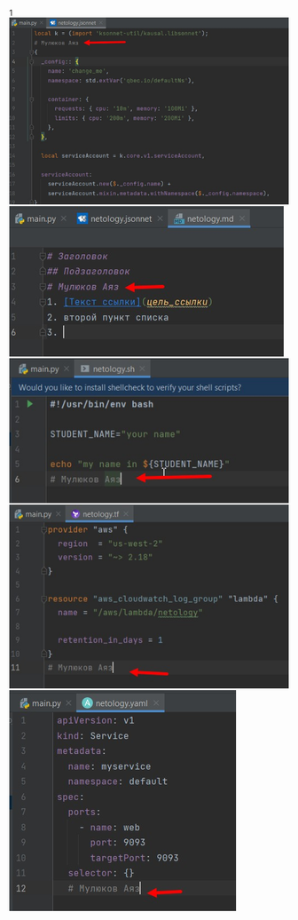 1
![image](https://github.com/amulyukov/ayaz_homeworks/blob/main/homeworks/01-intro-01/img/1.jpg)<br/>
![image](https://github.com/amulyukov/ayaz_homeworks/blob/main/homeworks/01-intro-01/img/2.jpg)<br/>
![image](https://github.com/amulyukov/ayaz_homeworks/blob/main/homeworks/01-intro-01/img/3.jpg)<br/>
![image](https://github.com/amulyukov/ayaz_homeworks/blob/main/homeworks/01-intro-01/img/4.jpg)<br/>
![image](https://github.com/amulyukov/ayaz_homeworks/blob/main/homeworks/01-intro-01/img/5.jpg)<br/>
